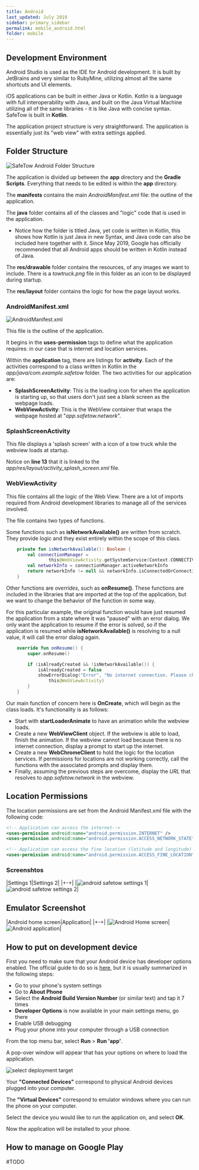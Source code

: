 ```yaml
---
title: Android
last_updated: July 2019
sidebar: primary_sidebar
permalink: mobile_android.html
folder: mobile
---
```


## Development Environment

Android Studio is used as the IDE for Android development. It is built by JetBrains and very similar to RubyMine, utilizing almost all the same shortcuts and UI elements.

iOS applications can be built in either Java or Kotlin. Kotlin is a language with full interoperability with Java, and built on the Java Virtual Machine utilizing all of the same libraries - it is like Java with concise syntax. SafeTow is built in __Kotlin__.

The application project structure is very straightforward. The application is essentially just its "web view" with extra settings applied.

## Folder Structure

![SafeTow Android Folder Structure](/images/documentation_images/safetow_android_folder_structurer.png)

The application is divided up between the __app__ directory and the __Gradle Scripts__. Everything that needs to be edited is within the __app__ directory. 

The __manifests__ contains the main _AndroidManifest.xml_ file: the outline of the application.

The __java__ folder contains all of the classes and "logic" code that is used in the application. 
- Notice how the folder is titled Java, yet code is written in Kotlin, this shows how Kotlin is just Java in new Syntax, and Java code can also be included here together with it. Since May 2019, Google has officially recommended that all Android apps should be written in Kotlin instead of Java.

The __res/drawable__ folder contains the resources, of any images we want to include. There is a _towtruck.png_ file in this folder as an icon to be displayed during startup.

The __res/layout__ folder contains the logic for how the page layout works.

### AndroidManifest.xml

![AndroidManifest.xml](/images/documentation_images/android_manifest.png)

This file is the outline of the application.

It begins in the __uses-permission__ tags to define what the application requires: in our case that is internet and location services. 

Within the __application__ tag, there are listings for __activity__. Each of the activities correspond to a class written in Kotlin in the _app/java/com.example.safetow_ folder. The two activities for our application are:
- __SplashScreenActivity__: This is the loading icon for when the application is starting up, so that users don't just see a blank screen as the webpage loads.
- __WebViewActivity__: This is the WebView container that wraps the webpage hosted at "_app.safetow.network_".

### SplashScreenActivity

This file displays a 'splash screen' with a icon of a tow truck while the webview loads at startup.

Notice on __line 13__ that it is linked to the _app/res/layout/activity_splash_screen.xml_ file.

### WebViewActivity

This file contains all the logic of the Web View. There are a lot of imports required from Android development libraries to manage all of the services involved.

The file contains two types of functions.
 
Some functions such as __isNetworkAvailable()__ are written from scratch. They provide logic and they exist entirely within the scope of this class.

```kotlin
    private fun isNetworkAvailable(): Boolean {
        val connectionManager =
                this@WebViewActivity.getSystemService(Context.CONNECTIVITY_SERVICE) as ConnectivityManager
        val networkInfo = connectionManager.activeNetworkInfo
        return networkInfo != null && networkInfo.isConnectedOrConnecting
    }
```

Other functions are _overrides_, such as __onResume()__. These functions are included in the libraries that are imported at the top of the application, but we want to change the behavior of the function in some way.

For this particular example, the original function would have just resumed the application from a state where it was "paused" with an error dialog. We only want the application to resume if the error is solved, so if the application is resumed while __isNetworkAvailable()__ is resolving to a null value, it will call the error dialog again.

```kotlin
    override fun onResume() {
        super.onResume()

        if (isAlreadyCreated && !isNetworkAvailable()) {
            isAlreadyCreated = false
            showErrorDialog("Error", "No internet connection. Please check your connection.",
                this@WebViewActivity)
        }
    }
```

Our main function of concern here is __OnCreate__, which will begin as the class loads. It's functionality is as follows:
- Start with __startLoaderAnimate__ to have an animation while the webview loads.
- Create a new __WebViewClient__ object. If the webview is able to load, finish the animation. If the webview cannot load because there is no internet connection, display a prompt to start up the internet.
- Create a new __WebChromeClient__ to hold the logic for the location services. If permissions for locations are not working correctly, call the functions with the associated prompts and display them.
- Finally, assuming the previous steps are overcome, display the _URL_ that resolves to _app.safetow.network_ in the webview.

## Location Permissions

The location permissions are set from the Android Manifest.xml file with the following code:

```xml
<!-- Application can access the internet-->
<uses-permission android:name="android.permission.INTERNET" />
<uses-permission android:name="android.permission.ACCESS_NETWORK_STATE" />

<!-- Application can access the fine location (latitude and longitude) -->
<uses-permission android:name="android.permission.ACCESS_FINE_LOCATION" />
```

### Screenshtos

|Settings 1|Settings 2|
|+-+|
|![android safetow settings 1](/images/documentation_images/android_safetow_settings_1.png)|![android safetow settings 2](/images/documentation_images/android_safetow_settings_2.png)|

## Emulator Screenshot

|Android home screen|Application|
|+-+|
|![Android Home screen](/images/documentation_images/android_home_screeen.png)|![Android application](/images/documentation_images/android_customer_home.png)|

## How to put on development device

First you need to make sure that your Android device has developer options enabled. The official guide to do so is [here](https://developer.android.com/studio/debug/dev-options), but it is usually summarized in the following steps:
- Go to your phone's system settings
- Go to __About Phone__
- Select the __Android Build Version Number__ (or similar text) and tap it 7 times
- __Developer Options__ is now available in your main settings menu, go there
- Enable USB debugging
- Plug your phone into your computer through a USB connection

From the top menu bar, select __Run__ > __Run 'app'__.

A pop-over window will appear that has your options on where to load the application.

![select deployment target](/images/documentation_images/android_select_deployment_target.png)

Your __"Connected Devices"__ correspond to physical Android devices plugged into your computer.

The __"Virtual Devices"__ correspond to emulator windows where you can run the phone on your computer.

Select the device you would like to run the application on, and select __OK__.

Now the application will be installed to your phone.

## How to manage on Google Play

\#TODO